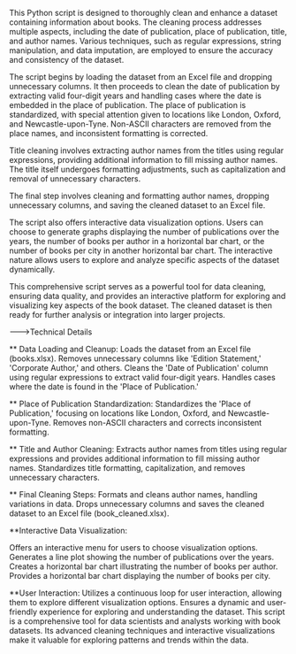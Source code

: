 This Python script is designed to thoroughly clean and enhance a dataset containing information about books. The cleaning process addresses multiple aspects, including the date of publication, place of publication, title, and author names. Various techniques, such as regular expressions, string manipulation, and data imputation, are employed to ensure the accuracy and consistency of the dataset.

The script begins by loading the dataset from an Excel file and dropping unnecessary columns. It then proceeds to clean the date of publication by extracting valid four-digit years and handling cases where the date is embedded in the place of publication. The place of publication is standardized, with special attention given to locations like London, Oxford, and Newcastle-upon-Tyne. Non-ASCII characters are removed from the place names, and inconsistent formatting is corrected.

Title cleaning involves extracting author names from the titles using regular expressions, providing additional information to fill missing author names. The title itself undergoes formatting adjustments, such as capitalization and removal of unnecessary characters.

The final step involves cleaning and formatting author names, dropping unnecessary columns, and saving the cleaned dataset to an Excel file.

The script also offers interactive data visualization options. Users can choose to generate graphs displaying the number of publications over the years, the number of books per author in a horizontal bar chart, or the number of books per city in another horizontal bar chart. The interactive nature allows users to explore and analyze specific aspects of the dataset dynamically.

This comprehensive script serves as a powerful tool for data cleaning, ensuring data quality, and provides an interactive platform for exploring and visualizing key aspects of the book dataset. The cleaned dataset is then ready for further analysis or integration into larger projects.


--->Technical Details

** Data Loading and Cleanup:
Loads the dataset from an Excel file (books.xlsx).
Removes unnecessary columns like 'Edition Statement,' 'Corporate Author,' and others.
Cleans the 'Date of Publication' column using regular expressions to extract valid four-digit years. Handles cases where the date is found in the 'Place of Publication.'

** Place of Publication Standardization:
Standardizes the 'Place of Publication,' focusing on locations like London, Oxford, and Newcastle-upon-Tyne.
Removes non-ASCII characters and corrects inconsistent formatting.

** Title and Author Cleaning:
Extracts author names from titles using regular expressions and provides additional information to fill missing author names.
Standardizes title formatting, capitalization, and removes unnecessary characters.

** Final Cleaning Steps:
Formats and cleans author names, handling variations in data.
Drops unnecessary columns and saves the cleaned dataset to an Excel file (book_cleaned.xlsx).

**Interactive Data Visualization:

Offers an interactive menu for users to choose visualization options.
Generates a line plot showing the number of publications over the years.
Creates a horizontal bar chart illustrating the number of books per author.
Provides a horizontal bar chart displaying the number of books per city.

**User Interaction:
Utilizes a continuous loop for user interaction, allowing them to explore different visualization options.
Ensures a dynamic and user-friendly experience for exploring and understanding the dataset.
This script is a comprehensive tool for data scientists and analysts working with book datasets. Its advanced cleaning techniques and interactive visualizations make it valuable for exploring patterns and trends within the data.
